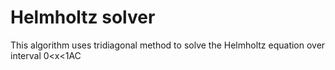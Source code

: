 # Helmholtz solver
This algorithm uses tridiagonal method to solve the Helmholtz equation over interval 0<x<1AC
